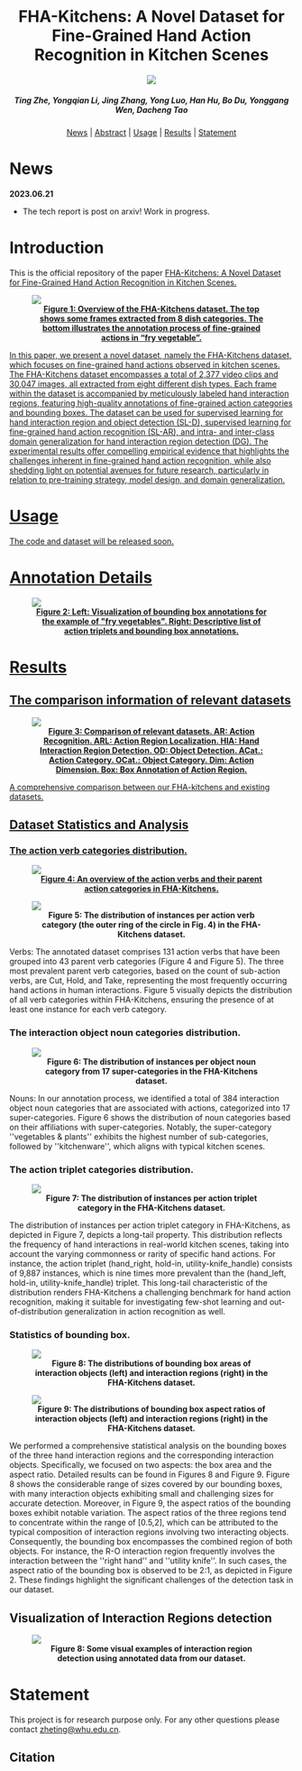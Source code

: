 <h1 align="center"> FHA-Kitchens: A Novel Dataset for Fine-Grained Hand Action Recognition in Kitchen Scenes </h1>
<p align="center">
<a href="https://arxiv.org/abs/2306.10858"><img src="https://img.shields.io/badge/arXiv-Paper-<color>"></a>
</p>
<h5 align="center"><em>Ting Zhe, Yongqian Li, Jing Zhang, Yong Luo, Han Hu, Bo Du, Yonggang Wen, Dacheng Tao</em></h5>
<p align="center">
  <a href="#news">News</a> |
  <a href="#introduction">Abstract</a> |
  <a href="#usage">Usage</a> |
  <a href="#results">Results</a> |
  <a href="#statement">Statement</a>
</p>



# News

**2023.06.21**

- The tech report is post on arxiv! Work in progress.

# Introduction
This is the official repository of the paper <a href="https://arxiv.org/abs/2306.10858"> FHA-Kitchens: A Novel Dataset for Fine-Grained Hand Action Recognition in Kitchen Scenes.

<figure>
<img src="Figs/overview.png">
<figcaption align = "center"><b>Figure 1: Overview of the FHA-Kitchens dataset. The top shows some frames extracted from 8 dish categories. The bottom illustrates the annotation process of fine-grained actions in “fry vegetable”. 
 </b></figcaption>
</figure>

<p>

<p align="left"> In this paper, we present a novel dataset, namely the FHA-Kitchens dataset, which focuses on fine-grained hand actions observed in kitchen scenes. The FHA-Kitchens dataset encompasses a total of 2,377 video clips and 30,047 images, all extracted from eight different dish types. Each frame within the dataset is accompanied by meticulously labeled hand interaction regions, featuring high-quality annotations of fine-grained action categories and bounding boxes. The dataset can be used for supervised learning for hand interaction region and object detection (SL-D), supervised learning for fine-grained hand action recognition (SL-AR), and intra- and inter-class domain generalization for hand interaction region detection (DG). The experimental results offer compelling empirical evidence that highlights the challenges inherent in fine-grained hand action recognition, while also shedding light on potential avenues for future research, particularly in relation to pre-training strategy, model design, and domain generalization.


# Usage
The code and dataset will be released soon.


# Annotation Details
  
 <figure>
<img src="Figs/annotation.png">
<figcaption align = "center"><b>Figure 2: Left: Visualization of bounding box annotations for the example of "fry vegetables". Right: Descriptive list of action triplets and bounding box annotations.  
 </b></figcaption>
</figure>
  
  
# Results
## The comparison information of relevant datasets

<figure>
<img src="Figs/compare.png">
<figcaption align = "center"><b>Figure 3: Comparison of relevant datasets. AR: Action Recognition. ARL: Action Region Localization. HIA: Hand Interaction Region Detection. OD: Object Detection. ACat.: Action Category. OCat.: Object Category. Dim: Action Dimension. Box: Box Annotation of Action Region. 
 </b></figcaption>
</figure>

<p>

A comprehensive comparison between our FHA-kitchens and existing datasets.


## Dataset Statistics and Analysis
### The action verb categories distribution.

<figure>
<img src="Figs/parent and subcategories.png">
<figcaption align = "center"><b>Figure 4: An overview of the action verbs and their parent action categories in FHA-Kitchens.</a>  
 </b></figcaption>
</figure>

<figure>
<img src="Figs/verb.png">
<figcaption align = "center"><b>Figure 5: The distribution of instances per action verb category (the outer ring of the circle in Fig. 4) in the FHA-Kitchens dataset.</a>  
 </b></figcaption>
</figure>


<p>
  
Verbs: The annotated dataset comprises 131 action verbs that have been grouped into 43 parent verb categories (Figure 4 and Figure 5). The three most prevalent parent verb categories, based on the count of sub-action verbs, are Cut, Hold, and Take, representing the most frequently occurring hand actions in human interactions. Figure 5 visually depicts the distribution of all verb categories within FHA-Kitchens, ensuring the presence of at least one instance for each verb category.

### The interaction object noun categories distribution.

<figure>
<img src="Figs/noun.png">
<figcaption align = "center"><b>Figure 6: The distribution of instances per object noun category from 17 super-categories in the FHA-Kitchens dataset.</a>  
 </b></figcaption>
</figure>

<p>
  
Nouns: In our annotation process, we identified a total of 384 interaction object noun categories that are associated with actions, categorized into 17 super-categories. Figure 6 shows the distribution of noun categories based on their affiliations with super-categories. Notably, the super-category ''vegetables & plants'' exhibits the highest number of sub-categories, followed by ''kitchenware'', which aligns with typical kitchen scenes.

### The action triplet categories distribution.
  
  <figure>
<img src="Figs/action triplet.png">
<figcaption align = "center"><b>Figure 7: The distribution of instances per action triplet category in the FHA-Kitchens dataset.</a>  
 </b></figcaption>
</figure>

<p>
  The distribution of instances per action triplet category in FHA-Kitchens, as depicted in Figure 7, depicts a long-tail property. This distribution reflects the frequency of hand interactions in real-world kitchen scenes, taking into account the varying commonness or rarity of specific hand actions. For instance, the action triplet (hand_right, hold-in, utility-knife_handle) consists of 9,887 instances, which is nine times more prevalent than the (hand_left, hold-in, utility-knife_handle) triplet. This long-tail characteristic of the distribution renders FHA-Kitchens a challenging benchmark for hand action recognition, making it suitable for investigating few-shot learning and out-of-distribution generalization in action recognition as well.
 
### Statistics of bounding box.
  
 <figure>
<img src="Figs/area.png">
<figcaption align = "center"><b>Figure 8: The distributions of bounding box areas of interaction objects (left) and interaction regions (right) in the FHA-Kitchens dataset.</a>  
 </b></figcaption>
</figure>

<figure>
<img src="Figs/ratio.png">
<figcaption align = "center"><b>Figure 9: The distributions of bounding box aspect ratios of interaction objects (left) and interaction regions (right) in the FHA-Kitchens dataset.</a>  
 </b></figcaption>
</figure>

<p>
  
  We performed a comprehensive statistical analysis on the bounding boxes of the three hand interaction regions and the corresponding interaction objects. Specifically, we focused on two aspects: the box area and the aspect ratio. Detailed results can be found in Figures 8 and Figure 9. Figure 8 shows the considerable range of sizes covered by our bounding boxes, with many interaction objects exhibiting small and challenging sizes for accurate detection. Moreover, in Figure 9, the aspect ratios of the bounding boxes exhibit notable variation. The aspect ratios of the three regions tend to concentrate within the range of [0.5,2], which can be attributed to the typical composition of interaction regions involving two interacting objects. Consequently, the bounding box encompasses the combined region of both objects. For instance, the R-O interaction region frequently involves the interaction between the ''right hand'' and ''utility knife''. In such cases, the aspect ratio of the bounding box is observed to be 2:1, as depicted in Figure 2. These findings highlight the significant challenges of the detection task in our dataset.
  
  

## Visualization of Interaction Regions detection
  
<figure>
<img src="Figs/vis.png">
<figcaption align = "center"><b>Figure 8: Some visual examples of interaction region detection using annotated data from our dataset.
 </b></figcaption>
</figure>


# Statement

This project is for research purpose only. For any other questions please contact [zheting@whu.edu.cn](mailto:zheting@whu.edu.cn).


## Citation


